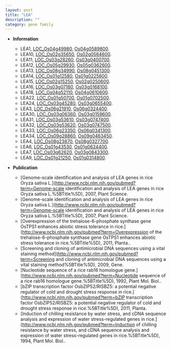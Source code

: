 ```yaml
---
layout: post
title: "LEA"
description: ""
category: gene family
---
```


* **Information**  
    + LEA1, [LOC_Os04g49980](http://rice.uga.edu/cgi-bin/ORF_infopage.cgi?orf=LOC_Os04g49980), [Os04g0589800](http://rapdb.dna.affrc.go.jp/viewer/gbrowse_details/irgsp1?name=Os04g0589800).
    + LEA10, [LOC_Os02g35650](http://rice.uga.edu/cgi-bin/ORF_infopage.cgi?orf=LOC_Os02g35650), [Os02g0564600](http://rapdb.dna.affrc.go.jp/viewer/gbrowse_details/irgsp1?name=Os02g0564600).
    + LEA11, [LOC_Os03g28260](http://rice.uga.edu/cgi-bin/ORF_infopage.cgi?orf=LOC_Os03g28260), [Os03g0400700](http://rapdb.dna.affrc.go.jp/viewer/gbrowse_details/irgsp1?name=Os03g0400700).
    + LEA12, [LOC_Os05g29930](http://rice.uga.edu/cgi-bin/ORF_infopage.cgi?orf=LOC_Os05g29930), [Os05g0362600](http://rapdb.dna.affrc.go.jp/viewer/gbrowse_details/irgsp1?name=Os05g0362600).
    + LEA13, [LOC_Os08g34990](http://rice.uga.edu/cgi-bin/ORF_infopage.cgi?orf=LOC_Os08g34990), [Os08g0451300](http://rapdb.dna.affrc.go.jp/viewer/gbrowse_details/irgsp1?name=Os08g0451300).
    + LEA14, [LOC_Os01g12580](http://rice.uga.edu/cgi-bin/ORF_infopage.cgi?orf=LOC_Os01g12580), [Os01g0225600](http://rapdb.dna.affrc.go.jp/viewer/gbrowse_details/irgsp1?name=Os01g0225600).
    + LEA15, [LOC_Os02g15250](http://rice.uga.edu/cgi-bin/ORF_infopage.cgi?orf=LOC_Os02g15250), [Os02g0250600](http://rapdb.dna.affrc.go.jp/viewer/gbrowse_details/irgsp1?name=Os02g0250600).
    + LEA16, [LOC_Os03g07180](http://rice.uga.edu/cgi-bin/ORF_infopage.cgi?orf=LOC_Os03g07180), [Os03g0168100](http://rapdb.dna.affrc.go.jp/viewer/gbrowse_details/irgsp1?name=Os03g0168100).
    + LEA18, [LOC_Os04g52110](http://rice.uga.edu/cgi-bin/ORF_infopage.cgi?orf=LOC_Os04g52110), [Os04g0610600](http://rapdb.dna.affrc.go.jp/viewer/gbrowse_details/irgsp1?name=Os04g0610600).
    + LEA22, [LOC_Os01g50700](http://rice.uga.edu/cgi-bin/ORF_infopage.cgi?orf=LOC_Os01g50700), [Os01g0702500](http://rapdb.dna.affrc.go.jp/viewer/gbrowse_details/irgsp1?name=Os01g0702500).
    + LEA24, [LOC_Os03g45280](http://rice.uga.edu/cgi-bin/ORF_infopage.cgi?orf=LOC_Os03g45280), [Os03g0655400](http://rapdb.dna.affrc.go.jp/viewer/gbrowse_details/irgsp1?name=Os03g0655400).
    + LEA3, [LOC_Os06g21910](http://rice.uga.edu/cgi-bin/ORF_infopage.cgi?orf=LOC_Os06g21910), [Os06g0324400](http://rapdb.dna.affrc.go.jp/viewer/gbrowse_details/irgsp1?name=Os06g0324400).
    + LEA30, [LOC_Os03g06360](http://rice.uga.edu/cgi-bin/ORF_infopage.cgi?orf=LOC_Os03g06360), [Os03g0159600](http://rapdb.dna.affrc.go.jp/viewer/gbrowse_details/irgsp1?name=Os03g0159600).
    + LEA31, [LOC_Os03g53610](http://rice.uga.edu/cgi-bin/ORF_infopage.cgi?orf=LOC_Os03g53610), [Os03g0747400](http://rapdb.dna.affrc.go.jp/viewer/gbrowse_details/irgsp1?name=Os03g0747400).
    + LEA32, [LOC_Os03g53620](http://rice.uga.edu/cgi-bin/ORF_infopage.cgi?orf=LOC_Os03g53620), [Os03g0747500](http://rapdb.dna.affrc.go.jp/viewer/gbrowse_details/irgsp1?name=Os03g0747500).
    + LEA33, [LOC_Os06g23350](http://rice.uga.edu/cgi-bin/ORF_infopage.cgi?orf=LOC_Os06g23350), [Os06g0341300](http://rapdb.dna.affrc.go.jp/viewer/gbrowse_details/irgsp1?name=Os06g0341300).
    + LEA34, [LOC_Os09g28860](http://rice.uga.edu/cgi-bin/ORF_infopage.cgi?orf=LOC_Os09g28860), [Os09g0463450](http://rapdb.dna.affrc.go.jp/viewer/gbrowse_details/irgsp1?name=Os09g0463450).
    + LEA4, [LOC_Os08g23870](http://rice.uga.edu/cgi-bin/ORF_infopage.cgi?orf=LOC_Os08g23870), [Os08g0327700](http://rapdb.dna.affrc.go.jp/viewer/gbrowse_details/irgsp1?name=Os08g0327700).
    + LEA6, [LOC_Os01g43530](http://rice.uga.edu/cgi-bin/ORF_infopage.cgi?orf=LOC_Os01g43530), [Os01g0624400](http://rapdb.dna.affrc.go.jp/viewer/gbrowse_details/irgsp1?name=Os01g0624400).
    + LEA7, [LOC_Os03g62620](http://rice.uga.edu/cgi-bin/ORF_infopage.cgi?orf=LOC_Os03g62620), [Os03g0843300](http://rapdb.dna.affrc.go.jp/viewer/gbrowse_details/irgsp1?name=Os03g0843300).
    + LEA9, [LOC_Os01g21250](http://rice.uga.edu/cgi-bin/ORF_infopage.cgi?orf=LOC_Os01g21250), [Os01g0314800](http://rapdb.dna.affrc.go.jp/viewer/gbrowse_details/irgsp1?name=Os01g0314800).

* **Publication**  
    + [Genome-scale identification and analysis of LEA genes in rice Oryza sativa L.](http://www.ncbi.nlm.nih.gov/pubmed?term=Genome-scale identification and analysis of LEA genes in rice Oryza sativa L.%5BTitle%5D), 2007, Plant Science.
    + [Genome-scale identification and analysis of LEA genes in rice Oryza sativa L.](http://www.ncbi.nlm.nih.gov/pubmed?term=Genome-scale identification and analysis of LEA genes in rice Oryza sativa L.%5BTitle%5D), 2007, Plant Science.
    + [Overexpression of the trehalose-6-phosphate synthase gene OsTPS1 enhances abiotic stress tolerance in rice.](http://www.ncbi.nlm.nih.gov/pubmed?term=Overexpression of the trehalose-6-phosphate synthase gene OsTPS1 enhances abiotic stress tolerance in rice.%5BTitle%5D), 2011, Planta..
    + [Screening and cloning of antimicrobial DNA sequences using a vital staining method](http://www.ncbi.nlm.nih.gov/pubmed?term=Screening and cloning of antimicrobial DNA sequences using a vital staining method%5BTitle%5D), 2009, Gene.
    + [Nucleotide sequence of a rice rab16 homologue gene.](http://www.ncbi.nlm.nih.gov/pubmed?term=Nucleotide sequence of a rice rab16 homologue gene.%5BTitle%5D), 1992, Plant Mol. Biol..
    + [bZIP transcription factor OsbZIP52/RISBZ5: a potential negative regulator of cold and drought stress response in rice.](http://www.ncbi.nlm.nih.gov/pubmed?term=bZIP transcription factor OsbZIP52/RISBZ5: a potential negative regulator of cold and drought stress response in rice.%5BTitle%5D), 2011, Planta.
    + [Induction of chilling resistance by water stress, and cDNA sequence analysis and expression of water stress-regulated genes in rice.](http://www.ncbi.nlm.nih.gov/pubmed?term=Induction of chilling resistance by water stress, and cDNA sequence analysis and expression of water stress-regulated genes in rice.%5BTitle%5D), 1994, Plant Mol. Biol..


